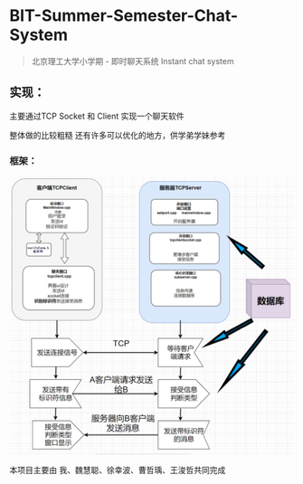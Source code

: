 # BIT-Summer-Semester-Chat-System

> 北京理工大学小学期 - 即时聊天系统 Instant chat system



## 实现：

主要通过TCP Socket 和 Client 实现一个聊天软件

整体做的比较粗糙 还有许多可以优化的地方，供学弟学妹参考

### 框架：

![1](.asset\1.png)



本项目主要由 我、魏慧聪、徐幸波、曹哲瑀、王浚哲共同完成



